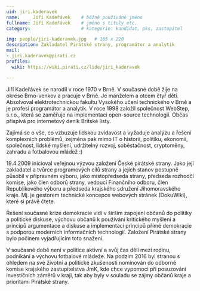 ```yaml
---
uid: jiri.kaderavek
name:     Jiří Kadeřávek  	# běžně používáné jméno
fullname: Jiří Kadeřávek  	# jméno s tituly etc.
category:                 	# kategorie: kandidat, pks, zastupitel

img: people/jiri-kaderavek.jpg   # 165 x 220
description: Zakladatel Pirátské strany, programátor a analytik     	# kratký popis, max 160 znaků
mail:
- jiri.kaderavek@pirati.cz
profiles:
  wiki: https://wiki.pirati.cz/lide/jiri_kaderavek

---
```


Jiří Kadeřávek se narodil v roce 1970 v Brně. V současné době žije na okrese Brno-venkov a pracuje v Brně. Je manželem a otcem čtyř dětí. Absolvoval elektrotechnickou fakultu Vysokého učení technického v Brně a je profesí programátor a analytik. V roce 1998 založil společnost WebStep, s.r.o., která se zaměřuje na implementaci open-source technologií. Občas přispívá pro internetový deník Britské listy.

Zajímá se o vše, co vzbuzuje lidskou zvídavost a vyžaduje analýzu a řešení komplexních problémů, zejména pak mimo IT o historii, politiku, ekonomii, společnost, lidské myšlení, udržitelný rozvoj, soběstačnost, cryptoměny, zahradu a fotbalovou mládež :)

19.4.2009 inicioval veřejnou výzvou založení České pirátské strany. Jako její zakladatel a tvůrce programových cílů strany a jejích stanov postupně působil v přípravném výboru, jako místopředseda strany, předseda rozhodčí komise, jako člen odborů strany, vedoucí Finančního odboru, člen Republikového výboru a předseda krajského sdružení Jihomoravského kraje. Mj. je gestorem technické koncepce webových stránek (DokuWiki), které si právě čtete.

Řešení současné krize demokracie vidí v širším zapojení občanů do politiky a politické diskuse, výchovu občanů k používání kritického myšlení a principů argumentace a diskuse a implementaci principů přímé demokracie s podporou moderních informačních technologií. Založení Pirátské strany bylo počinem vyjadřujícím toto snažení.

V současné době není v politice aktivní a svůj čas dělí mezi rodinu, podnikání a výchovu fotbalové mládeže. Na podzim 2016 byl stranou s ohledem na své životní a politické zkušenosti nominován do odborné komise krajského zastupitelstva JmK, kde chce vypomoci při posuzování investičních záměrů v kraji, tak aby byly v souladu se zájmy občanů kraje a prioritami Pirátské strany.

